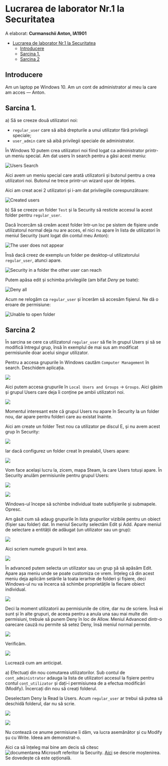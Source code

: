 # Lucrarea de laborator Nr.1 la Securitatea

A elaborat: **Curmanschii Anton, IA1901**

- [Lucrarea de laborator Nr.1 la Securitatea](#lucrarea-de-laborator-nr1-la-securitatea)
  - [Introducere](#introducere)
  - [Sarcina 1.](#sarcina-1)
  - [Sarcina 2](#sarcina-2)

## Introducere

Am un laptop pe Windows 10. Am un cont de administrator al meu la care am acces — Anton.

## Sarcina 1.

a) Să se creeze două utilizatori noi: 
- `regular_user` care să aibă drepturile a unui utilizator fără privilegii speciale;
- `user_admin` care să aibă privilegii speciale de administrator.

În Windows 10 putem crea utilizatori noi fiind logat ca administrator printr-un meniu special.
Am dat users în search pentru a găsi acest meniu:

![Users Search](images/lab1_search_users.png)

Aici avem un meniu special care arată utilizatorii și butonul pentru a crea utilizatori noi.
Butonul ne trece printr-un wizard ușor de înțeles.

Aici am creat acei 2 utilizatori și i-am dat privilegiile corespunzătoare:

![Created users](images/lab1_users_created.png)


b) Să se creeze un folder `Test` și la Security să resticte accesul la acest folder pentru `regular_user`.

Dacă încercăm să creăm acest folder într-un loc pe sistem de fișiere unde utilizatorul normal deja nu are acces, el nici nu apare în lista de utilizatori în meniul Security (sunt logat din contul meu Anton):

![The user does not appear](images/lab1_users_security.png)

Însă dacă creez de exemplu un folder pe desktop-ul utilizatorului `regular_user`, atunci apare.

![Security in a folder the other user can reach](images/lab1_users_security2.png)

Putem apăsa edit și schimba privilegiile (am bifat *Deny* pe toate):

![Deny all](images/lab1_user_deny.png)

Acum ne relogăm ca `regular_user` și încerăm să accesăm fișierul. Ne dă o eroare de permisiune:

![Unable to open folder](images/lab1_other_user_cannot_open_folder.png)


## Sarcina 2

În sarcina se cere ca utilizatorul `regular_user` să fie în grupul Users și să se modifică întregul grup, însă în exemplul de mai sus am modificat permisiunile doar acelui singur utilizator.

Pentru a accesa grupurile în Windows cautăm `Computer Management` în search. Deschidem aplicația.

![](images/lab1_computer_management.png)

Aici putem accesa grupurile în `Local Users and Groups` -> `Groups`. 
Aici găsim și grupul Users care deja îi conține pe ambii utilizatori noi.

![](images/lab1_new_users_in_group.png)

Momentul interesant este că grupul Users nu apare în Security la un folder nou, dar apare pentru folderi care au existat înainte.

Aici am create un folder Test nou ca utilizator pe discul E, și nu avem acest grup în Security:

![](images/lab1_new_folder_no_group_users.png)

Iar dacă configurez un folder creat în prealabil, Users apare:

![](images/lab1_existent_folder_users_group_appears.png)

Vom face același lucru la, zicem, mapa Steam, la care Users totuși apare.
În Security anulăm permisiunile pentru grupul Users:

![](images/lab1_users_group_menu1.png)

![](images/lab1_users_group_menu2.png)


Windows-ul începe să schimbe individual toate subfișierile și submapele. Opresc.


Am găsit cum să adaug grupurile în lista grupurilor vizibile pentru un obiect (fișier sau folder) dat.
În meniul Security selectăm Edit și Add. Apare meniul de selectare a entității de adăugat (un utilizator sau un grup):

![](images/lab1_add_group.png)

Aici scriem numele grupurii în text area.

![](images/lab1_add_group2.png)

În advanced putem selecta un utilizator sau un grup șă să apăsăm Edit. Apare așa meniu unde se poate customiza ce vrem. 
Înțeleg că din acest meniu deja aplicăm setările la toata ierarhie de folderi și fișiere, deci Windows-ul nu va încerca să schimbe proprietățile la fiecare obiect individual.

![](images/lab1_apply_settings_group.png)

Deci la moment utilizatorii au permisiunile de citire, dar nu de scriere. 
Însă ei sunt și în alte grupuri, de aceea pentru a anula una sau mai multe din permisiuni, trebuie să punem Deny în loc de Allow.
Meniul Advanced dintr-o oarecare cauză nu permite să setez Deny, însă meniul normal permite.

![](images/lab1_apply_settings_group2.png)

Verificăm.

![](images/lab1_cannot_access_folder_users.png)

Lucrează cum am anticipat.

a) Efectuați din nou comutarea utilizatorilor. Sub contul de `cont_administrator` adauga la lista 
de utilizatori accesul la fișiere pentru contul `cont_utilizator` și dați-i permisiunea de a efectua 
modificări (Modify). Încercați din nou să creați folderul.

Deselectam Deny la Read la Users. Acum `regular_user` ar trebui să putea să deschidă folderul, dar nu să scrie.

![](images/lab1_read_no_write.png)

![](images/lab1_write_failed.png)


Nu contează ce anume permisiune îi dăm, va lucra asemănător și cu Modify șu cu Write. Ideea am demonstrat-o.

Aici ca să înțeleg mai bine am decis să citesc ![documentarea Microsoft referitor la Security](https://docs.microsoft.com/en-us/windows/security/identity-protection/access-control/access-control). 
[Aici](https://www.tenforums.com/tutorials/88305-enable-disable-inherited-permissions-objects-windows.html) se descrie moștenirea. Se dovedește că este opțională.